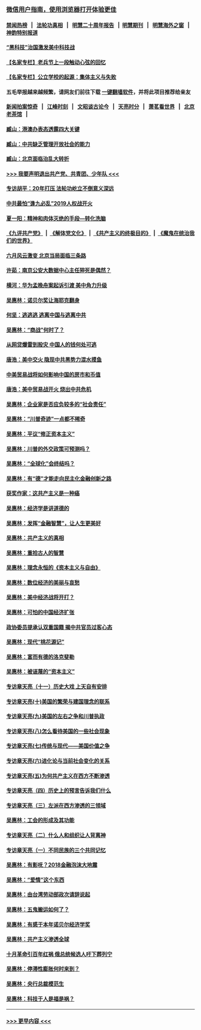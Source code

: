### [微信用户指南，使用浏览器打开体验更佳](https://github.com/gfw-breaker/banned-news1/blob/master/indexes/wechat-guide.md?t=0)
#### [禁闻热榜](热点新闻.md?t=0)  &nbsp;&nbsp;|&nbsp;&nbsp; [法轮功真相](https://github.com/gfw-breaker/truth/blob/master/README.md?t=0) &nbsp;&nbsp;|&nbsp;&nbsp; [明慧二十周年报告](https://github.com/gfw-breaker/mh-reports/blob/master/README.md?t=0) &nbsp;&nbsp;|&nbsp;&nbsp;[明慧期刊](https://github.com/gfw-breaker/mh-qikan) &nbsp;&nbsp;|&nbsp;&nbsp; [明慧海外之窗](https://github.com/gfw-breaker/mh-news/blob/master/README.md?t=0) &nbsp;&nbsp;|&nbsp;&nbsp; [神韵特别报道](https://github.com/gfw-breaker/mh-news/blob/master/shenyun.md?t=0)
#### [“黑科技”治国激发美中科技战](../pages/nsc423/n11638056.md?t=02072002) 
#### [【名家专栏】老兵节上一段触动心弦的回忆](../pages/nsc423/n11646016.md?t=02072002) 
#### [【名家专栏】公立学校的起源：集体主义与失败](../pages/nsc423/n11601833.md?t=02072002) 
#### 五毛举报越来越频繁，请网友们前往下载 [一键翻墙软件](https://github.com/gfw-breaker/ssr-accounts)，并将此项目推荐给亲友
#### [新闻拍案惊奇](https://github.com/gfw-breaker/banned-news1/blob/master/pages/link4.md) &nbsp;&nbsp;|&nbsp;&nbsp; [江峰时刻](https://github.com/gfw-breaker/banned-news1/blob/master/pages/link4.md) &nbsp;&nbsp;|&nbsp;&nbsp; [文昭谈古论今](https://github.com/gfw-breaker/banned-news1/blob/master/pages/link4.md) &nbsp;&nbsp;|&nbsp;&nbsp; [天亮时分](https://github.com/gfw-breaker/banned-news1/blob/master/pages/link4.md) &nbsp;&nbsp;|&nbsp;&nbsp; [萧茗看世界](https://github.com/gfw-breaker/banned-news1/blob/master/pages/link4.md) &nbsp;&nbsp;|&nbsp;&nbsp; [北京老茶馆](https://github.com/gfw-breaker/banned-news1/blob/master/pages/link4.md) &nbsp;&nbsp;|&nbsp;&nbsp; 
#### [臧山：港澳办表态透露四大关键](../pages/nsc423/n11421628.md?t=02072002) 
#### [臧山：中共缺乏管理开放社会的能力](../pages/nsc423/n11407457.md?t=02072002) 
#### [臧山：北京面临治乱大转折](../pages/nsc423/n11406895.md?t=02072002) 
#### [>>> 我要声明退出共产党、共青团、少年队 <<<](https://github.com/begood0513/goodnews/blob/master/quit/letter.md) 
#### [专访胡平：20年打压 法轮功屹立不倒意义深远](../pages/nsc423/n11398800.md?t=02072002) 
#### [中共最怕“逢九必乱”2019人权战开火](../pages/nsc423/n11385248.md?t=02072002) 
#### [夏一阳：精神和肉体灭绝的手段—转化洗脑](../pages/nsc423/n11368250.md?t=02072002) 
#### [《九评共产党》](https://github.com/begood0513/9ping.md/blob/master/README.md) &nbsp;|&nbsp; [《解体党文化》](../../../../jtdwh.md/blob/master/README.md)  &nbsp;|&nbsp; [《共产主义的终极目的》](../../../../gczydzjmd.md/blob/master/README.md) &nbsp;|&nbsp; [《魔鬼在统治我们的世界》](../../../../mgztzwmdsj.md/blob/master/README.md) 
#### [六月风云激变 北京当局面临三条路](../pages/nsc423/n11313668.md?t=02072002) 
#### [许茹：南京公安大数据中心主任猝死是偶然？](../pages/nsc423/n11064744.md?t=02072002) 
#### [横河：华为孟晚舟案起诉引渡 美中角力升级](../pages/nsc423/n11027230.md?t=02072002) 
#### [吴惠林：诺贝尔奖让海耶克翻身](../pages/nsc423/n10890049.md?t=02072002) 
#### [何坚：逃逃逃 逃离中国与逃离中共](../pages/nsc423/n10592891.md?t=02072002) 
#### [吴惠林：“商战”何时了？](../pages/nsc423/n10573558.md?t=02072002) 
#### [从网贷爆雷到股灾 中国人的钱何处可逃](../pages/nsc423/n10572800.md?t=02072002) 
#### [唐浩：美中交火 隐现中共黑势力混水摸鱼](../pages/nsc423/n10544040.md?t=02072002) 
#### [中美贸易战将如何影响中国的房市和币值](../pages/nsc423/n10543697.md?t=02072002) 
#### [唐浩：美中贸易战开火 烧出中共危机](../pages/nsc423/n10540126.md?t=02072002) 
#### [吴惠林：企业家是否应负较多的“社会责任”](../pages/nsc423/n10535022.md?t=02072002) 
#### [吴惠林：“川普奇迹”一点都不稀奇](../pages/nsc423/n10512808.md?t=02072002) 
#### [吴惠林：平议“修正资本主义”](../pages/nsc423/n10495724.md?t=02072002) 
#### [吴惠林：川普的外交政策可预测吗？](../pages/nsc423/n10462387.md?t=02072002) 
#### [吴惠林：“全球化”会终结吗？](../pages/nsc423/n10452838.md?t=02072002) 
#### [吴惠林：有“德”才能走向民主化金融创新之路](../pages/nsc423/n10432292.md?t=02072002) 
#### [获奖作家：这共产主义是一种癌](../pages/nsc423/n10431541.md?t=02072002) 
#### [吴惠林：经济学是讲道德的](../pages/nsc423/n10398014.md?t=02072002) 
#### [吴惠林：发挥“金融智慧”，让人生更美好](../pages/nsc423/n10375019.md?t=02072002) 
#### [吴惠林：共产主义的真相](../pages/nsc423/n10351394.md?t=02072002) 
#### [吴惠林：重拾古人的智慧](../pages/nsc423/n10337691.md?t=02072002) 
#### [吴惠林：理念永恒的《资本主义与自由》](../pages/nsc423/n10316274.md?t=02072002) 
#### [吴惠林：数位经济的美丽与哀愁](../pages/nsc423/n10292946.md?t=02072002) 
#### [吴惠林：美中经济战将开打？](../pages/nsc423/n10258825.md?t=02072002) 
#### [吴惠林：可怕的中国经济扩张](../pages/nsc423/n10219147.md?t=02072002) 
#### [政协委员提承认双重国籍 揭中共官员过客心态](../pages/nsc423/n10208809.md?t=02072002) 
#### [吴惠林：现代“桃花源记”](../pages/nsc423/n10185234.md?t=02072002) 
#### [吴惠林：富而有德的洛克斐勒](../pages/nsc423/n10142264.md?t=02072002) 
#### [吴惠林：被诬蔑的“资本主义”](../pages/nsc423/n10124816.md?t=02072002) 
#### [专访章天亮（十一）历史大戏 上天自有安排](../pages/nsc423/n10094905.md?t=02072002) 
#### [专访章天亮(十)美国的繁荣与建国理念的联系](../pages/nsc423/n10094899.md?t=02072002) 
#### [专访章天亮(九)美国的左右之争和川普执政](../pages/nsc423/n10094889.md?t=02072002) 
#### [专访章天亮(八)怎么看待美国的一些社会现象](../pages/nsc423/n10094857.md?t=02072002) 
#### [专访章天亮(七)传统与现代——美国价值之争](../pages/nsc423/n10093140.md?t=02072002) 
#### [专访章天亮(六)进化论与当前社会变化的关系](../pages/nsc423/n10092036.md?t=02072002) 
#### [专访章天亮(五)为何共产主义在西方不断渗透](../pages/nsc423/n10083620.md?t=02072002) 
#### [专访章天亮（四）历史上的预言告诉我们什么](../pages/nsc423/n10083606.md?t=02072002) 
#### [专访章天亮（三）左派在西方渗透的三领域](../pages/nsc423/n10081115.md?t=02072002) 
#### [吴惠林：工会的形成及其功能](../pages/nsc423/n10080633.md?t=02072002) 
#### [专访章天亮（二）什么人和组织让人背离神](../pages/nsc423/n10076637.md?t=02072002) 
#### [专访章天亮（一）不同民族的三个共同记忆](../pages/nsc423/n10074188.md?t=02072002) 
#### [吴惠林：有影呒？2018金融泡沫大地震](../pages/nsc423/n10040534.md?t=02072002) 
#### [吴惠林：“爱情”这个东西](../pages/nsc423/n10019423.md?t=02072002) 
#### [吴惠林：由台湾劳动部政次请辞说起](../pages/nsc423/n9979679.md?t=02072002) 
#### [吴惠林：五鬼搬运如何了？](../pages/nsc423/n9925338.md?t=02072002) 
#### [吴惠林：有感于本年诺贝尔经济学奖](../pages/nsc423/n9871883.md?t=02072002) 
#### [吴惠林：共产主义渗透全球](../pages/nsc423/n9812748.md?t=02072002) 
#### [十月革命引百年红祸 俄总统候选人吁下葬列宁](../pages/nsc423/n9810182.md?t=02072002) 
#### [吴惠林：停滞性膨胀何时来到？](../pages/nsc423/n9764136.md?t=02072002) 
#### [吴惠林：央行总裁模范生](../pages/nsc423/n9728134.md?t=02072002) 
#### [吴惠林：科技于人是福是祸？](../pages/nsc423/n9672982.md?t=02072002) 

----
#### [ >>> 更早内容 <<< ](../indexes/nsc423-earlier.md)
